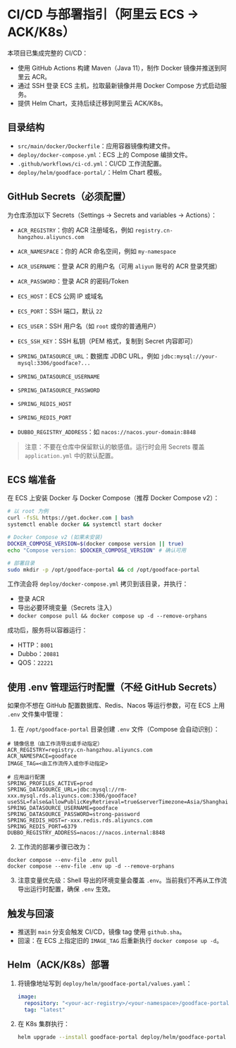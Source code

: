 # CI/CD 与部署指引（阿里云 ECS -> ACK/K8s）

本项目已集成完整的 CI/CD：
- 使用 GitHub Actions 构建 Maven（Java 11），制作 Docker 镜像并推送到阿里云 ACR。
- 通过 SSH 登录 ECS 主机，拉取最新镜像并用 Docker Compose 方式启动服务。
- 提供 Helm Chart，支持后续迁移到阿里云 ACK/K8s。

## 目录结构
- `src/main/docker/Dockerfile`：应用容器镜像构建文件。
- `deploy/docker-compose.yml`：ECS 上的 Compose 编排文件。
- `.github/workflows/ci-cd.yml`：CI/CD 工作流配置。
- `deploy/helm/goodface-portal/`：Helm Chart 模板。

## GitHub Secrets（必须配置）
为仓库添加以下 Secrets（Settings -> Secrets and variables -> Actions）：

- `ACR_REGISTRY`：你的 ACR 注册域名，例如 `registry.cn-hangzhou.aliyuncs.com`
- `ACR_NAMESPACE`：你的 ACR 命名空间，例如 `my-namespace`
- `ACR_USERNAME`：登录 ACR 的用户名（可用 `aliyun` 账号的 ACR 登录凭据）
- `ACR_PASSWORD`：登录 ACR 的密码/Token

- `ECS_HOST`：ECS 公网 IP 或域名
- `ECS_PORT`：SSH 端口，默认 `22`
- `ECS_USER`：SSH 用户名（如 `root` 或你的普通用户）
- `ECS_SSH_KEY`：SSH 私钥（PEM 格式，复制到 Secret 内容即可）

- `SPRING_DATASOURCE_URL`：数据库 JDBC URL，例如 `jdbc:mysql://your-mysql:3306/goodface?...`
- `SPRING_DATASOURCE_USERNAME`
- `SPRING_DATASOURCE_PASSWORD`
- `SPRING_REDIS_HOST`
- `SPRING_REDIS_PORT`
- `DUBBO_REGISTRY_ADDRESS`：如 `nacos://nacos.your-domain:8848`

> 注意：不要在仓库中保留默认的敏感值。运行时会用 Secrets 覆盖 `application.yml` 中的默认配置。

## ECS 端准备
在 ECS 上安装 Docker 与 Docker Compose（推荐 Docker Compose v2）：

```bash
# 以 root 为例
curl -fsSL https://get.docker.com | bash
systemctl enable docker && systemctl start docker

# Docker Compose v2 (如果未安装)
DOCKER_COMPOSE_VERSION=$(docker compose version || true)
echo "Compose version: $DOCKER_COMPOSE_VERSION" # 确认可用

# 部署目录
sudo mkdir -p /opt/goodface-portal && cd /opt/goodface-portal
```

工作流会将 `deploy/docker-compose.yml` 拷贝到该目录，并执行：
- 登录 ACR
- 导出必要环境变量（Secrets 注入）
- `docker compose pull && docker compose up -d --remove-orphans`

成功后，服务将以容器运行：
- HTTP：`8001`
- Dubbo：`20881`
- QOS：`22221`

## 使用 .env 管理运行时配置（不经 GitHub Secrets）
如果你不想在 GitHub 配置数据库、Redis、Nacos 等运行参数，可在 ECS 上用 `.env` 文件集中管理：

1) 在 `/opt/goodface-portal` 目录创建 `.env` 文件（Compose 会自动识别）：

```
# 镜像信息（由工作流导出或手动指定）
ACR_REGISTRY=registry.cn-hangzhou.aliyuncs.com
ACR_NAMESPACE=goodface
IMAGE_TAG=<由工作流传入或你手动指定>

# 应用运行配置
SPRING_PROFILES_ACTIVE=prod
SPRING_DATASOURCE_URL=jdbc:mysql://rm-xxx.mysql.rds.aliyuncs.com:3306/goodface?useSSL=false&allowPublicKeyRetrieval=true&serverTimezone=Asia/Shanghai
SPRING_DATASOURCE_USERNAME=goodface
SPRING_DATASOURCE_PASSWORD=strong-password
SPRING_REDIS_HOST=r-xxx.redis.rds.aliyuncs.com
SPRING_REDIS_PORT=6379
DUBBO_REGISTRY_ADDRESS=nacos://nacos.internal:8848
```

2) 工作流的部署步骤已改为：

```
docker compose --env-file .env pull
docker compose --env-file .env up -d --remove-orphans
```

3) 注意变量优先级：Shell 导出的环境变量会覆盖 `.env`。当前我们不再从工作流导出运行时配置，确保 `.env` 生效。

## 触发与回滚
- 推送到 `main` 分支会触发 CI/CD，镜像 tag 使用 `github.sha`。
- 回滚：在 ECS 上指定旧的 `IMAGE_TAG` 后重新执行 `docker compose up -d`。

## Helm（ACK/K8s）部署
1. 将镜像地址写到 `deploy/helm/goodface-portal/values.yaml`：
   ```yaml
   image:
     repository: "<your-acr-registry>/<your-namespace>/goodface-portal"
     tag: "latest"
   ```

2. 在 K8s 集群执行：
   ```bash
   helm upgrade --install goodface-portal deploy/helm/goodface-portal
   ```